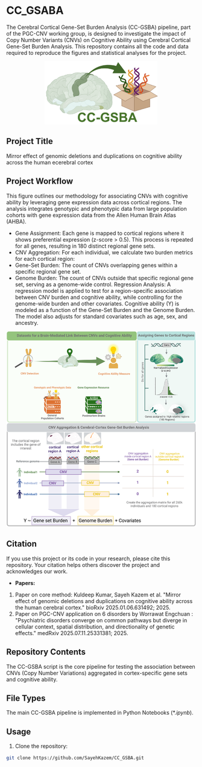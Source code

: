 # CC_GSABA
The Cerebral Cortical Gene-Set Burden Analysis (CC-GSBA) pipeline, part of the PGC-CNV working group, is designed to investigate the impact of Copy Number Variants (CNVs) on Cognitive Ability using Cerebral Cortical Gene-Set Burden Analysis. This repository contains all the code and data required to reproduce the figures and statistical analyses for the project. 
<p align="center">
 <img src="/CC-GSBA_logo.png" alt="CC-GSBA_logo" width="300"/>
</p>

## Project Title
Mirror effect of genomic deletions and duplications on cognitive ability across the human ecerebral cortex

## Project Workflow
This figure outlines our methodology for associating CNVs with cognitive ability by leveraging gene expression data across cortical regions. The analysis integrates genotypic and phenotypic data from large population cohorts with gene expression data from the Allen Human Brain Atlas (AHBA).

- Gene Assignment: Each gene is mapped to cortical regions where it shows preferential expression (z-score > 0.5). This process is repeated for all genes, resulting in 180 distinct regional gene sets.
- CNV Aggregation: For each individual, we calculate two burden metrics for each cortical region:
- Gene-Set Burden: The count of CNVs overlapping genes within a specific regional gene set.
- Genome Burden: The count of CNVs outside that specific regional gene set, serving as a genome-wide control.
Regression Analysis: A regression model is applied to test for a region-specific association between CNV burden and cognitive ability, while controlling for the genome-wide burden and other covariates.  Cognitive ability (Y) is modeled as a function of the Gene-Set Burden and the Genome Burden. The model also adjusts for standard covariates such as age, sex, and ancestry.

<p align="center">
 <img src="CortexWorkflow_v7.png" alt="CortexWorkflow_v7" width="900"/>
</p>


## Citation
If you use this project or its code in your research, please cite this repository. Your citation helps others discover the project and acknowledges our work.

- **Papers:**
1) Paper on core method: Kuldeep Kumar, Sayeh Kazem et al. "Mirror effect of genomic deletions and duplications on cognitive ability across the human cerebral cortex." bioRxiv 2025.01.06.631492; 2025.
2) Paper on PGC-CNV application on 6 disorders by Worrawat Engchuan : "Psychiatric disorders converge on common pathways but diverge in cellular context, spatial distribution, and directionality of genetic effects." medRxiv 2025.07.11.25331381; 2025.

## Repository Contents
The CC-GSBA script is the core pipeline for testing the association between CNVs (Copy Number Variations) aggregated in cortex-specific gene sets and cognitive ability.

## File Types
The main CC-GSBA pipeline is implemented in Python Notebooks ($*.ipynb$).

## Usage
1. Clone the repository:

```bash
git clone https://github.com/SayehKazem/CC_GSBA.git
